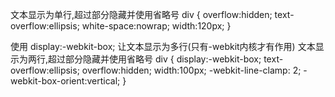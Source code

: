 文本显示为单行,超过部分隐藏并使用省略号
div {
  overflow:hidden;
  text-overflow:ellipsis;
  white-space:nowrap;
  width:120px;
}


使用 display:-webkit-box; 让文本显示为多行(只有-webkit内核才有作用)
文本显示为两行,超过部分隐藏并使用省略号
div {
  display:-webkit-box;
  text-overflow:ellipsis;
  overflow:hidden;
  width:100px;
  -webkit-line-clamp: 2;
  -webkit-box-orient:vertical;
}